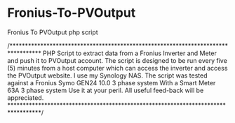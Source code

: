 # Fronius-To-PVOutput
Fronius To PVOutput php script

/**********************************************************************************
PHP Script to extract data from a Fronius Inverter and Meter and push it to PVOutput account.
The script is designed to be run every five (5) minutes from a host computer which
can access the inverter and access the PVOutput website. I use my Synology NAS.
The script was tested against a Fronius Symo GEN24 10.0 3 phase system With a
Smart Meter 63A 3 phase system
Use it at your peril. All useful feed-back will be appreciated.
**********************************************************************************/

